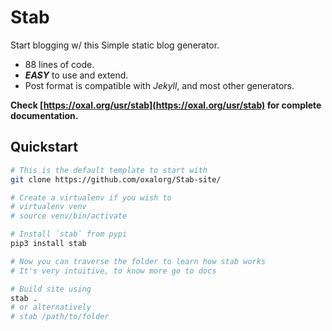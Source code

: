 # Stab

Start blogging w/ this Simple static blog generator.

* 88 lines of code.
* ***EASY*** to use and extend.
* Post format is compatible with *Jekyll*, and most other generators.

**Check [https://oxal.org/usr/stab](https://oxal.org/usr/stab) for
complete documentation.**

## Quickstart

```sh
# This is the default template to start with
git clone https://github.com/oxalorg/Stab-site/

# Create a virtualenv if you wish to
# virtualenv venv
# source venv/bin/activate

# Install `stab` from pypi
pip3 install stab

# Now you can traverse the folder to learn how stab works
# It's very intuitive, to know more go to docs

# Build site using
stab .
# or alternatively
# stab /path/to/folder
```
